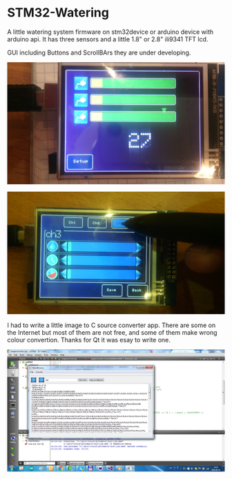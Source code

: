 # STM32-Watering

A little watering system firmware on stm32device or arduino device with arduino api.
It has three sensors and a little 1.8" or 2.8" ili9341 TFT lcd.

GUI including Buttons and ScrollBArs they are under developing.


![Alt text](/icons/water1.jpg?raw=true "Main page")

![Alt text](/icons/water2.jpg?raw=true "Setup page")

I had to write a little image to C source converter app.
There are some on the Internet but most of them are not free,
and some of them make wrong colour convertion.
Thanks for Qt it was esay to write one. 

![Alt text](/icons/ImageToC.png?raw=true "Iamge to C source")

